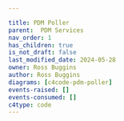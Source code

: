 ```yaml
---

title: PDM Poller
parent:  PDM Services
nav_order: 1
has_children: true
is_not_draft: false
last_modified_date: 2024-05-28
owner: Ross Buggins
author: Ross Buggins
diagrams: [c4code-pdm-poller]
events-raised: []
events-consumed: []
c4type: code
---
```

